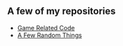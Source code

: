 ## A few of my repositories

- [Game Related Code](https://github.com/game-mods-and-tools)
- [A Few Random Things](https://github.com/ghost-repos)
